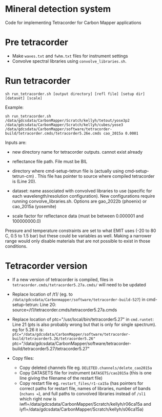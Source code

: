 # Mineral detection system

Code for implementing Tetracorder for Carbon Mapper applications

# Pre tetracorder

* Make `waves.txt` and `fwhm.txt` files for instrument settings
* Convolve spectral libraries using `convolve_libraries.sh`.

# Run tetracorder

```
sh run_tetracorder.sh [output directory] [refl file] [setup dir] [dataset] [scale]
```

Example:

```
sh run_tetracorder.sh /data/gdcsdata/CarbonMapper/Scratch/kellyh/tetout/yose3p2 /data/gdcsdata/CarbonMapper/Scratch/kellyh/cubes/yose3 /data/gdcsdata/CarbonMapper/software/tetracorder-build/tetracorder.cmds/tetracorder5.26e.cmds cao_2015a 0.0001
```

Inputs are:

* new directory name for tetracorder outputs. cannot exist already

* reflectance file path. File must be BIL

* directory where cmd-setup-tetrun file is (actually using cmd-setup-tetrun-cm) . This file has pointer to source where compiled tetracorder is (Line 20). 

* dataset: name associated with convolved libraries to use (specific for each wavelength/resolution configuration). New configurations require running convolve_libraries.sh. Options are gao_2022b (phoenix) or cao_2015a (yosemite)

* scale factor for reflectance data (must be between 0.000001 and 100000000.0)

Pressure and temperature constraints are set to what EMIT uses (-20 to 80 C, 0.5 to 1.5 bar) but these could be variables as well. Making a narrower range would only disable materials that are not possible to exist in those conditions. 

# Tetracorder version

* If a new version of tetracorder is compiled, files in `tetracorder.cmds/tetracorder5.27a.cmds/` will need to be updated
* Replace location of /t1/ (eg. to `/data/gdcsdata/Carbonmapper/software/tetracorder-build-527`) in cmd-setup-tetrun: Line 20: source=/t1/tetracorder.cmds/tetracorder5.27a.cmds
* Replace location of 	ptc="/usr/local/bin/tetracorder5.27" in `cmd.runtet`: Line 21 (pts is also probably wrong but that is only for single spectrum). eg for 5.26 it is: 	`ptc="/data/gdcsdata/CarbonMapper/software/tetracorder-build/tetracorder5.26/tetracorder5.26"`
	ptc="/data/gdcsdata/CarbonMapper/software/tetracorder-build/tetracorder5.27/tetracorder5.27"

* Copy files:
  * Copy deleted channels file eg. `DELETED.channels/delete_cao2015a`
  * Copy DATASETS file for instrument `DATASETS/cao2015a` (this is one line giving the filename of the restart file)
  * Copy restart file eg. `restart_files/r1-ca15a` (has pointers for correct paths for restart file, names of libraries, number of bands (`nchans =`), and full paths to convolved libraries instead of `/sl1` which right now is iwfl=/data/gdcsdata/CarbonMapper/Scratch/kellyh/r06ca15a and iyfl=/data/gdcsdata/CarbonMapper/Scratch/kellyh/s06ca15a)
